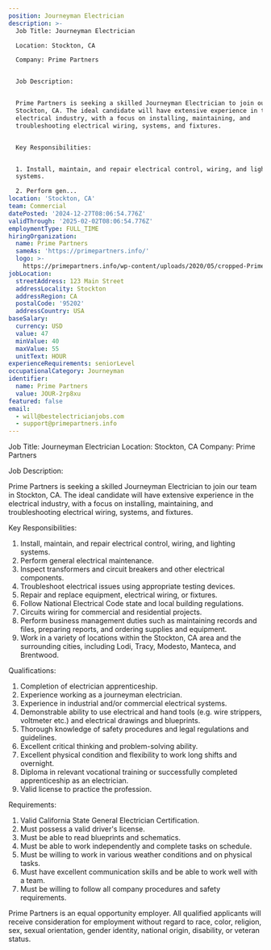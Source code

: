 ```yaml
---
position: Journeyman Electrician
description: >-
  Job Title: Journeyman Electrician 

  Location: Stockton, CA 

  Company: Prime Partners


  Job Description: 


  Prime Partners is seeking a skilled Journeyman Electrician to join our team in
  Stockton, CA. The ideal candidate will have extensive experience in the
  electrical industry, with a focus on installing, maintaining, and
  troubleshooting electrical wiring, systems, and fixtures. 


  Key Responsibilities:


  1. Install, maintain, and repair electrical control, wiring, and lighting
  systems.

  2. Perform gen...
location: 'Stockton, CA'
team: Commercial
datePosted: '2024-12-27T08:06:54.776Z'
validThrough: '2025-02-02T08:06:54.776Z'
employmentType: FULL_TIME
hiringOrganization:
  name: Prime Partners
  sameAs: 'https://primepartners.info/'
  logo: >-
    https://primepartners.info/wp-content/uploads/2020/05/cropped-Prime-Partners-Logo-NO-BG-1-1.png
jobLocation:
  streetAddress: 123 Main Street
  addressLocality: Stockton
  addressRegion: CA
  postalCode: '95202'
  addressCountry: USA
baseSalary:
  currency: USD
  value: 47
  minValue: 40
  maxValue: 55
  unitText: HOUR
experienceRequirements: seniorLevel
occupationalCategory: Journeyman
identifier:
  name: Prime Partners
  value: JOUR-2rp8xu
featured: false
email:
  - will@bestelectricianjobs.com
  - support@primepartners.info
---
```




Job Title: Journeyman Electrician 
Location: Stockton, CA 
Company: Prime Partners

Job Description: 

Prime Partners is seeking a skilled Journeyman Electrician to join our team in Stockton, CA. The ideal candidate will have extensive experience in the electrical industry, with a focus on installing, maintaining, and troubleshooting electrical wiring, systems, and fixtures. 

Key Responsibilities:

1. Install, maintain, and repair electrical control, wiring, and lighting systems.
2. Perform general electrical maintenance.
3. Inspect transformers and circuit breakers and other electrical components.
4. Troubleshoot electrical issues using appropriate testing devices.
5. Repair and replace equipment, electrical wiring, or fixtures.
6. Follow National Electrical Code state and local building regulations.
7. Circuits wiring for commercial and residential projects.
8. Perform business management duties such as maintaining records and files, preparing reports, and ordering supplies and equipment.
9. Work in a variety of locations within the Stockton, CA area and the surrounding cities, including Lodi, Tracy, Modesto, Manteca, and Brentwood.

Qualifications:

1. Completion of electrician apprenticeship.
2. Experience working as a journeyman electrician.
3. Experience in industrial and/or commercial electrical systems.
4. Demonstrable ability to use electrical and hand tools (e.g. wire strippers, voltmeter etc.) and electrical drawings and blueprints.
5. Thorough knowledge of safety procedures and legal regulations and guidelines.
6. Excellent critical thinking and problem-solving ability.
7. Excellent physical condition and flexibility to work long shifts and overnight.
8. Diploma in relevant vocational training or successfully completed apprenticeship as an electrician.
9. Valid license to practice the profession.

Requirements:

1. Valid California State General Electrician Certification.
2. Must possess a valid driver's license.
3. Must be able to read blueprints and schematics.
4. Must be able to work independently and complete tasks on schedule.
5. Must be willing to work in various weather conditions and on physical tasks.
6. Must have excellent communication skills and be able to work well with a team.
7. Must be willing to follow all company procedures and safety requirements.

Prime Partners is an equal opportunity employer. All qualified applicants will receive consideration for employment without regard to race, color, religion, sex, sexual orientation, gender identity, national origin, disability, or veteran status.
